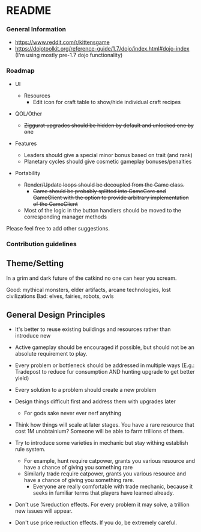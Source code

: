 # README #

### General Information ###

* https://www.reddit.com/r/kittensgame
* https://dojotoolkit.org/reference-guide/1.7/dojo/index.html#dojo-index (I'm using mostly pre-1.7 dojo functionality)

### Roadmap ###

* UI
    * Resources
        * Edit icon for craft table to show/hide individual craft recipes

* QOL/Other
    * ~~Ziggurat upgrades should be hidden by default and unlocked one by one~~

* Features
    * Leaders should give a special minor bonus based on trait (and rank)
    * Planetary cycles should give cosmetic gameplay bonuses/penalties

* Portability
    * ~~Render/Update loops should be decoupled from the Game class.~~
        *  ~~Game should be probably splitted into GameCore and GameClient with the option to provide arbitrary implementation of the GameClient~~
    * Most of the logic in the button handlers should be moved to the corresponding manager methods

Please feel free to add other suggestions.

### Contribution guidelines ###

## Theme/Setting ##

In a grim and dark future of the catkind no one can hear you scream.

Good: mythical monsters, elder artifacts, arcane technologies, lost civilizations
Bad: elves, fairies, robots, owls

## General Design Principles ##

* It's better to reuse existing buildings and resources rather than introduce new
* Active gameplay should be encouraged if possible, but should not be an absolute requirement to play.
* Every problem or bottleneck should be addressed in multiple ways
(E.g.: Tradepost to reduce fur consumption AND hunting upgrade to get better yield)
* Every solution to a problem should create a new problem

* Design things difficult first and address them with upgrades later
    * For gods sake never ever nerf anything

* Think how things will scale at later stages. You have a rare resource that cost 1M unobtainium? 
Someone will be able to farm trillions of them.

* Try to introduce some varieties in mechanic but stay withing establish rule system.
    * For example, hunt require catpower, grants you various resource and have a chance of giving you something rare
    * Similarly trade require catpower, grants you various resource and have a chance of giving you something rare.
        * Everyone are really comfortable with trade mechanic, because it seeks in familiar terms that players have learned already.

* Don't use %reduction effects. For every problem it may solve, a trillion new issues will appear.
* Don't use price reduction effects. If you do, be extremely careful.